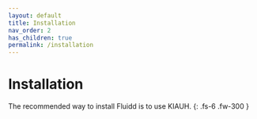 ```yaml
---
layout: default
title: Installation
nav_order: 2
has_children: true
permalink: /installation
---
```


# Installation

The recommended way to install Fluidd is to use KIAUH.
{: .fs-6 .fw-300 }
